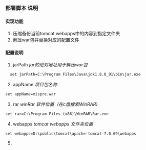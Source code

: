 ### 部署脚本 说明
#### 实现功能
1. 压缩备份当前tomcat webapps中的内容到指定文件夹
2. 解压war包并替换对应的配置文件
#### 配置说明
1. jarPath    _jar的绝对地址用于解压war包_     
``` 
  set jarPath=C:\Program Files\Java\jdk1.8.0_91\bin\jar.exe 
```
2. appName 		_项目包名称_	  
```
set appName=mispre.war 
```
3. rar _winRar 软件位置（在c盘搜索WinRAR)_
```
set rar=C:\Program Files (x86)\WinRAR\Rar.exe
```
4. webapps _tomcat webapps 文件夹位置_
```
set webapps=D:\public\tomcat\apache-tomcat-7.0.69\webapps
```
5. 